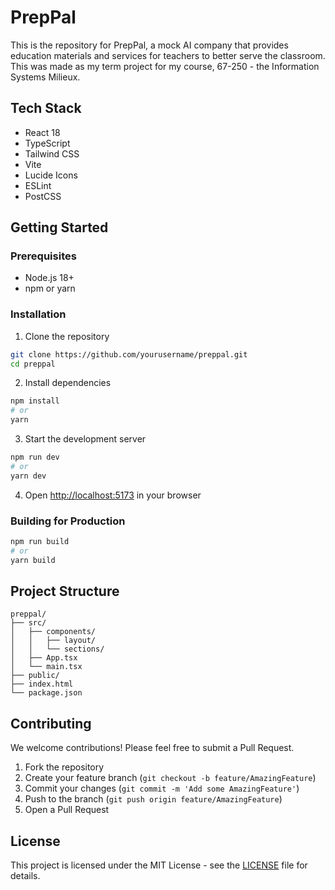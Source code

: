 # PrepPal

This is the repository for PrepPal, a mock AI company that provides education materials and services for teachers to better serve the classroom. This was made as my term project for my course, 67-250 - the Information Systems Milieux.

## Tech Stack

- React 18
- TypeScript
- Tailwind CSS
- Vite
- Lucide Icons
- ESLint
- PostCSS

## Getting Started

### Prerequisites

- Node.js 18+ 
- npm or yarn

### Installation

1. Clone the repository
```bash
git clone https://github.com/yourusername/preppal.git
cd preppal
```

2. Install dependencies
```bash
npm install
# or
yarn
```

3. Start the development server
```bash
npm run dev
# or
yarn dev
```

4. Open [http://localhost:5173](http://localhost:5173) in your browser

### Building for Production

```bash
npm run build
# or
yarn build
```

## Project Structure

```
preppal/
├── src/
│   ├── components/
│   │   ├── layout/
│   │   └── sections/
│   ├── App.tsx
│   └── main.tsx
├── public/
├── index.html
└── package.json
```

## Contributing

We welcome contributions! Please feel free to submit a Pull Request.

1. Fork the repository
2. Create your feature branch (`git checkout -b feature/AmazingFeature`)
3. Commit your changes (`git commit -m 'Add some AmazingFeature'`)
4. Push to the branch (`git push origin feature/AmazingFeature`)
5. Open a Pull Request

## License

This project is licensed under the MIT License - see the [LICENSE](LICENSE) file for details.
